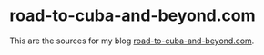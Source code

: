 # road-to-cuba-and-beyond.com

This are the sources for my blog [road-to-cuba-and-beyond.com](https://www.road-to-cuba-and-beyond.com).